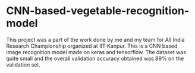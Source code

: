 # CNN-based-vegetable-recognition-model
This project was a part of the work done by me and my team for All India Research Championship organized at IIT Kanpur. This is a CNN based image recognition model made on keras and tensorflow. The dataset was quite small and the overall validation accuracy obtained was 89% on the validation set.
